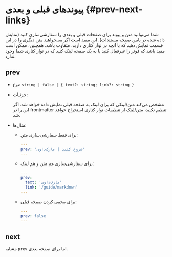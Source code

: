 # پیوندهای قبلی و بعدی {#prev-next-links}

شما می‌توانید متن و پیوند برای صفحات قبلی و بعدی را سفارشی‌سازی کنید (نمایش داده شده در پایین صفحه مستندات). این مفید است اگر می‌خواهید متن دیگری را در این قسمت نمایش دهید که با آنچه در نوار کناری دارید، متفاوت باشد. همچنین، ممکن است مفید باشد که فوتر را غیرفعال کنید یا به یک صفحه لینک کنید که در نوار کناری شما وجود ندارد.

## prev

- نوع: `string | false | { text?: string; link?: string }`

- جزئیات:

  مشخص می‌کند متن/لینکی که برای لینک به صفحه قبلی نمایش داده خواهد شد. اگر این را در frontmatter تنظیم نکنید، متن/لینک از تنظیمات نوار کناری استخراج خواهد شد.

- مثال‌ها:

  - برای فقط سفارشی‌سازی متن:

    ```yaml
    ---
    prev: 'شروع کنید | مارک‌داون'
    ---
    ```

  - برای سفارشی‌سازی هم متن و هم لینک:

    ```yaml
    ---
    prev:
      text: 'مارک‌داون'
      link: '/guide/markdown'
    ---
    ```

  - برای مخفی کردن صفحه قبلی:

    ```yaml
    ---
    prev: false
    ---
    ```

## next

مشابه `prev` اما برای صفحه بعدی.
